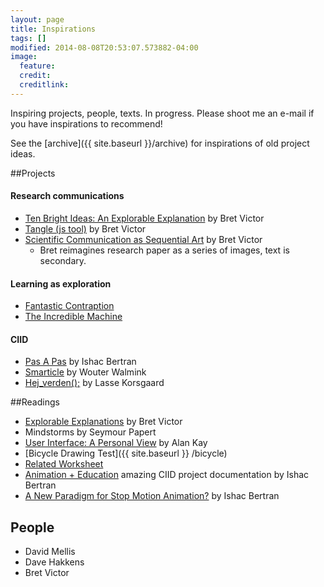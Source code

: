 ```yaml
---
layout: page
title: Inspirations 
tags: []
modified: 2014-08-08T20:53:07.573882-04:00
image:
  feature:
  credit: 
  creditlink: 
---
```


Inspiring projects, people, texts. In progress. Please shoot me an e-mail if you have inspirations to recommend! 

  
See the [archive]({{ site.baseurl }}/archive) for inspirations of old project ideas.

##Projects

#### Research communications
*   [Ten Bright Ideas: An Explorable Explanation](http://worrydream.com/TenBrighterIdeas/) by Bret Victor
*   [Tangle (js tool)](http://worrydream.com/Tangle/) by Bret Victor
*   [Scientific Communication as Sequential Art](http://worrydream.com/ScientificCommunicationAsSequentialArt/) by Bret Victor
    -    Bret reimagines research paper as a series of images, text is secondary.

#### Learning as exploration
*   [Fantastic Contraption](http://www.fantasticcontraption.net/)
*   [The Incredible Machine](https://www.youtube.com/watch?v=0a50Qr4a-uU)

#### CIID

- [Pas A Pas](http://pasapas-project.com/s) by Ishac Bertran
- [Smarticle](http://portfolio.walmink.com/smarticle.php) by Wouter Walmink
- [Hej_verden();](http://ciid.dk/education/portfolio/idp13/courses/final-projects-2013/hej_verden/) by Lasse Korsgaard


##Readings
* [Explorable Explanations](http://worrydream.com/ExplorableExplanations/) by Bret Victor
* Mindstorms by Seymour Papert
* [User Interface: A Personal View](http://proteus.fau.edu/practicum/texts/kay.pdf) by Alan Kay
* [Bicycle Drawing Test]({{ site.baseurl }} /bicycle)
* [Related Worksheet](http://www.mit.edu/~ebakke/research/related_worksheets_chi2011.pdf)
* [Animation + Education](http://blog.ishback.com/?p=468) amazing CIID project documentation by Ishac Bertran
* [A New Paradigm for Stop Motion Animation?](http://blog.ishback.com/?p=503) by Ishac Bertran
## People

- David Mellis
- Dave Hakkens
- Bret Victor


